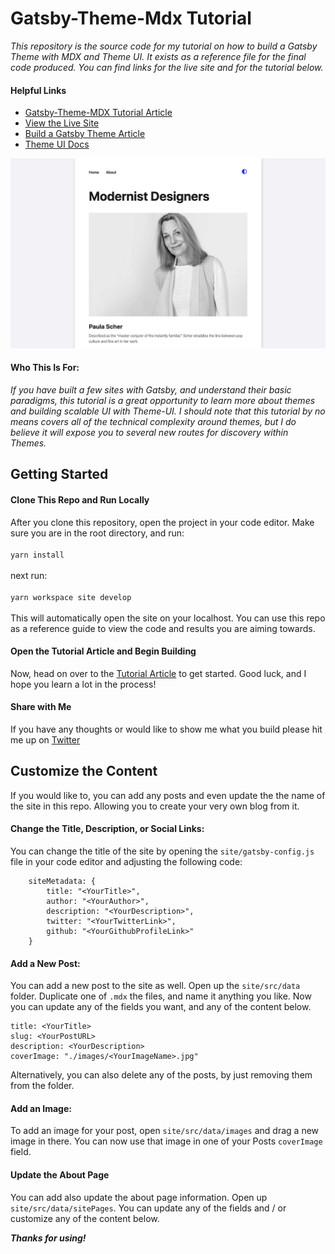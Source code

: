 # Gatsby-Theme-Mdx Tutorial

_This repository is the source code for my tutorial on how to build a Gatsby Theme with MDX and Theme UI. It exists as a reference file for the final code produced. You can find links for the live site and for the tutorial below._

#### Helpful Links

-   [Gatsby-Theme-MDX Tutorial Article](https://www.dropbox.com/scl/fi/lkojk0wmciw9lcjfhmnn1/Build-a-Gatsby-Theme-with-MDX-and-Theme-UI.paper?dl=0&rlkey=xc2lf0w8vc0t7xa4svn40q7m8)
-   [View the Live Site](https://confident-lamport-d5be78.netlify.com/)
-   [Build a Gatsby Theme Article](https://www.gatsbyjs.org/tutorial/building-a-theme/e)
-   [Theme UI Docs](https://theme-ui.com/)

![Home Page](./README_imgs/HomePage.png)

#### Who This Is For:

_If you have built a few sites with Gatsby, and understand their basic paradigms, this tutorial is a great opportunity to learn more about themes and building scalable UI with Theme-UI. I should note that this tutorial by no means covers all of the technical complexity around themes, but I do believe it will expose you to several new routes for discovery within Themes._

## Getting Started

#### Clone This Repo and Run Locally

After you clone this repository, open the project in your code editor. Make sure you are in the root directory, and run:
<br/>
<br/>
`yarn install`
<br/>
<br/>
next run:
<br/>
<br/>
`yarn workspace site develop`
<br/>
<br/>
This will automatically open the site on your localhost.
You can use this repo as a reference guide to view the code and results you are aiming towards.

#### Open the Tutorial Article and Begin Building

Now, head on over to the [Tutorial Article](https://www.dropbox.com/scl/fi/lkojk0wmciw9lcjfhmnn1/Build-a-Gatsby-Theme-with-MDX-and-Theme-UI.paper?dl=0&rlkey=xc2lf0w8vc0t7xa4svn40q7m8) to get started. Good luck, and I hope you learn a lot in the process!

#### Share with Me

If you have any thoughts or would like to show me what you build please hit me up on [Twitter](https://twitter.com/JeremyStuBarnes)

## Customize the Content

If you would like to, you can add any posts and even update the the name of the site in this repo. Allowing you to create your very own blog from it.

#### Change the Title, Description, or Social Links:

You can change the title of the site by opening the `site/gatsby-config.js` file in your code editor and adjusting the following code:

```
	siteMetadata: {
		title: "<YourTitle>",
		author: "<YourAuthor>",
		description: "<YourDescription>",
		twitter: "<YourTwitterLink>",
		github: "<YourGithubProfileLink>"
	}
```

#### Add a New Post:

You can add a new post to the site as well. Open up the `site/src/data` folder. Duplicate one of `.mdx` the files, and name it anything you like. Now you can update any of the fields you want, and any of the content below.

```
title: <YourTitle>
slug: <YourPostURL>
description: <YourDescription>
coverImage: "./images/<YourImageName>.jpg"
```

Alternatively, you can also delete any of the posts, by just removing them from the folder.

#### Add an Image:

To add an image for your post, open `site/src/data/images` and drag a new image in there. You can now use that image in one of your Posts `coverImage` field.

#### Update the About Page

You can add also update the about page information. Open up `site/src/data/sitePages`. You can update any of the fields and / or customize any of the content below.

**_Thanks for using!_**
